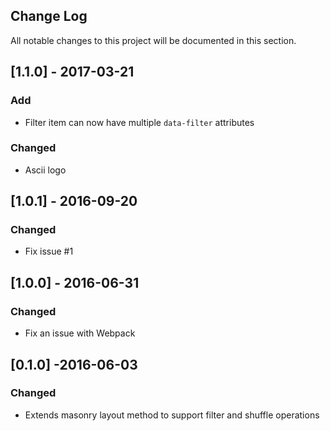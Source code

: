 ## Change Log
All notable changes to this project will be documented in this section.

## [1.1.0] - 2017-03-21
### Add 
  - Filter item can now have multiple `data-filter` attributes

### Changed
  - Ascii logo

## [1.0.1] - 2016-09-20
### Changed
  - Fix issue #1

## [1.0.0] - 2016-06-31
### Changed
  - Fix an issue with Webpack

## [0.1.0] -2016-06-03
### Changed
  - Extends masonry layout method to support filter and shuffle operations
